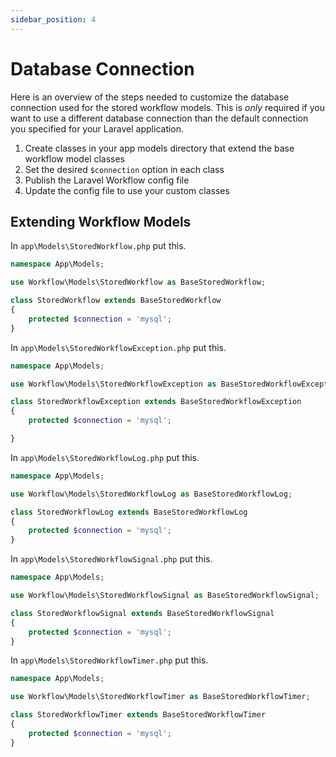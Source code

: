 ```yaml
---
sidebar_position: 4
---
```


# Database Connection

Here is an overview of the steps needed to customize the database connection used for the stored workflow models. This is *only* required if you want to use a different database connection than the default connection you specified for your Laravel application.

1. Create classes in your app models directory that extend the base workflow model classes
2. Set the desired `$connection` option in each class
3. Publish the Laravel Workflow config file
4. Update the config file to use your custom classes

## Extending Workflow Models

In `app\Models\StoredWorkflow.php` put this.

```php
namespace App\Models;

use Workflow\Models\StoredWorkflow as BaseStoredWorkflow;

class StoredWorkflow extends BaseStoredWorkflow
{
    protected $connection = 'mysql';
}
```

In `app\Models\StoredWorkflowException.php` put this.


```php
namespace App\Models;

use Workflow\Models\StoredWorkflowException as BaseStoredWorkflowException;

class StoredWorkflowException extends BaseStoredWorkflowException
{
    protected $connection = 'mysql';

}
```

In `app\Models\StoredWorkflowLog.php` put this.


```php
namespace App\Models;

use Workflow\Models\StoredWorkflowLog as BaseStoredWorkflowLog;

class StoredWorkflowLog extends BaseStoredWorkflowLog
{
    protected $connection = 'mysql';
}
```

In `app\Models\StoredWorkflowSignal.php` put this.

```php
namespace App\Models;

use Workflow\Models\StoredWorkflowSignal as BaseStoredWorkflowSignal;

class StoredWorkflowSignal extends BaseStoredWorkflowSignal
{
    protected $connection = 'mysql';
}
```

In `app\Models\StoredWorkflowTimer.php` put this.

```php
namespace App\Models;

use Workflow\Models\StoredWorkflowTimer as BaseStoredWorkflowTimer;

class StoredWorkflowTimer extends BaseStoredWorkflowTimer
{
    protected $connection = 'mysql';
}
```
